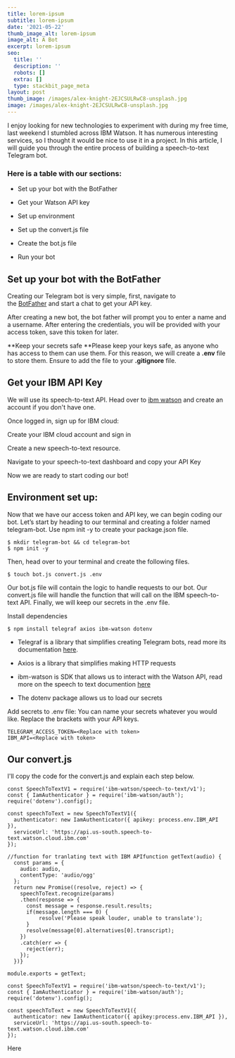 ```yaml
---
title: lorem-ipsum
subtitle: lorem-ipsum
date: '2021-05-22'
thumb_image_alt: lorem-ipsum
image_alt: A Bot
excerpt: lorem-ipsum
seo:
  title: ''
  description: ''
  robots: []
  extra: []
  type: stackbit_page_meta
layout: post
thumb_image: /images/alex-knight-2EJCSULRwC8-unsplash.jpg
image: /images/alex-knight-2EJCSULRwC8-unsplash.jpg
---
```

I enjoy looking for new technologies to experiment with during my free time, last weekend I stumbled across IBM Watson. It has numerous interesting services, so I thought it would be nice to use it in a project. In this article, I will guide you through the entire process of building a speech-to-text Telegram bot.

### Here is a table with our sections:

*   Set up your bot with the BotFather

*   Get your Watson API key

*   Set up environment

*   Set up the convert.js file

*   Create the bot.js file

*   Run your bot

## Set up your bot with the BotFather

Creating our Telegram bot is very simple, first, navigate to the [BotFather](https://t.me/botfather) and start a chat to get your API key.

After creating a new bot, the bot father will prompt you to enter a name and a username. After entering the credentials, you will be provided with your access token, save this token for later.

\*\*Keep your secrets safe
\*\*Please keep your keys safe, as anyone who has access to them can use them. For this reason, we will create a **.env** file to store them. Ensure to add the file to your **.gitignore** file.

###

## Get your IBM API Key

We will use its speech-to-text API. Head over to [ibm watson](https://www.ibm.com/watson) and create an account if you don't have one.

Once logged in, sign up for IBM cloud:

Create your IBM cloud account and sign in

Create a new speech-to-text resource.

Navigate to your speech-to-text dashboard and copy your API Key

Now we are ready to start coding our bot!

## &#xA;Environment set up:

Now that we have our access token and API key, we can begin coding our bot. Let’s start by heading to our terminal and creating a folder named telegram-bot. Use npm init -y to create your package.json file.

```
$ mkdir telegram-bot && cd telegram-bot
$ npm init -y

```

Then, head over to your terminal and create the following files.

    $ touch bot.js convert.js .env

Our bot.js file will contain the logic to handle requests to our bot. Our convert.js file will handle the function that will call on the IBM speech-to-text API. Finally, we will keep our secrets in the .env file.

Install dependencies

    $ npm install telegraf axios ibm-watson dotenv

*   Telegraf is a library that simplifies creating Telegram bots, read more its documentation [here](https://telegraf.js.org/).

*   Axios is a library that simplifies making HTTP requests

*   ibm-watson is SDK that allows us to interact with the Watson API, read more on the speech to text documention [here](https://cloud.ibm.com/docs/speech-to-text?topic=speech-to-text-gettingStarted#gettingStarted)

*   The dotenv package allows us to load our secrets

Add secrets to .env file:
You can name your secrets whatever you would like. Replace the brackets with your API keys.

    TELEGRAM_ACCESS_TOKEN=<Replace with token>
    IBM_API=<Replace with token>

## Our convert.js

I'll copy the code for the convert.js and explain each step below.

```
const SpeechToTextV1 = require('ibm-watson/speech-to-text/v1');
const { IamAuthenticator } = require('ibm-watson/auth');
require('dotenv').config();

const speechToText = new SpeechToTextV1({
  authenticator: new IamAuthenticator({ apikey: process.env.IBM_API }),
  serviceUrl: 'https://api.us-south.speech-to-text.watson.cloud.ibm.com'
});

//function for tranlating text with IBM APIfunction getText(audio) {
  const params = {
    audio: audio,
    contentType: 'audio/ogg'
  };
  return new Promise((resolve, reject) => {
    speechToText.recognize(params)
    .then(response => {
      const message = response.result.results;
      if(message.length === 0) {
          resolve('Please speak louder, unable to translate');
      }
      resolve(message[0].alternatives[0].transcript);
    })
    .catch(err => {
      reject(err);
    });
  })}

module.exports = getText;

```

    const SpeechToTextV1 = require('ibm-watson/speech-to-text/v1');
    const { IamAuthenticator } = require('ibm-watson/auth');
    require('dotenv').config();

    const speechToText = new SpeechToTextV1({
      authenticator: new IamAuthenticator({ apikey:process.env.IBM_API }),
      serviceUrl: 'https://api.us-south.speech-to-text.watson.cloud.ibm.com'
    });

Here
